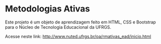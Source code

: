 # Metodologias Ativas
Este projeto é um objeto de aprendizagem feito em HTML, CSS e Bootstrap para o Núcleo de Tecnologia Educacional da UFRGS.

Acesse neste link: http://www.nuted.ufrgs.br/oa/rmativas_ead/inicio.html
